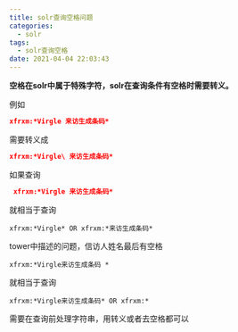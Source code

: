 ```yaml
---
title: solr查询空格问题
categories:
  - solr
tags:
  - solr查询空格
date: 2021-04-04 22:03:43
---
```



**空格在solr中属于特殊字符，solr在查询条件有空格时需要转义。**

例如 

```json
xfrxm:*Virgle 来访生成条码*
```

 需要转义成  

```json
xfrxm:*Virgle\ 来访生成条码* 
```



如果查询

```json
 xfrxm:*Virgle 来访生成条码*
```

 就相当于查询 

```
xfrxm:*Virgle* OR xfrxm:*来访生成条码*
```

tower中描述的问题，信访人姓名最后有空格 

```
xfrxm:*Virgle来访生成条码 *
```

 就相当于查询 

```
xfrxm:*Virgle来访生成条码* OR xfrxm:*
```

 需要在查询前处理字符串，用转义或者去空格都可以
